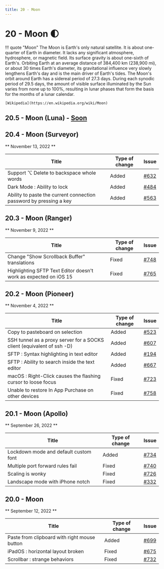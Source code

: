 ```yaml
---
title: 20 - Moon
---
```

# 20 - Moon :first_quarter_moon:
!!! quote "Moon"
    The Moon is Earth's only natural satellite. It is about one-quarter of Earth in diameter. It lacks any significant atmosphere, hydrosphere, or magnetic field. Its surface gravity is about one-sixth of Earth's. Orbiting Earth at an average distance of 384,400 km (238,900 mi), or about 30 times Earth's diameter, its gravitational influence very slowly lengthens Earth's day and is the main driver of Earth's tides. The Moon's orbit around Earth has a sidereal period of 27.3 days. During each synodic period of 29.5 days, the amount of visible surface illuminated by the Sun varies from none up to 100%, resulting in lunar phases that form the basis for the months of a lunar calendar.

    [Wikipedia](https://en.wikipedia.org/wiki/Moon)

## 20.5 - Moon (Luna) - [Soon](https://webssh.net/documentation/becoming-external-tester/)

## 20.4 - Moon (Surveyor)
** November 13, 2022 **

| Title | Type of change | Issue |
| --- | --- | --- |
| Support ⌥ Delete to backspace whole words | Added | [#632](https://github.com/isontheline/pro.webssh.net/issues/632) |
| Dark Mode : Ability to lock | Added | [#484](https://github.com/isontheline/pro.webssh.net/issues/484) |
| Ability to paste the current connection password by pressing a key | Added | [#563](https://github.com/isontheline/pro.webssh.net/issues/563) |

## 20.3 - Moon (Ranger)
** November 9, 2022 **

| Title | Type of change | Issue |
| --- | --- | --- |
| Change "Show Scrollback Buffer" translations | Fixed | [#748](https://github.com/isontheline/pro.webssh.net/issues/748) |
| Highlighting SFTP Text Editor doesn't work as expected on iOS 15 | Fixed | [#765](https://github.com/isontheline/pro.webssh.net/issues/765) |

## 20.2 - Moon (Pioneer)
** November 4, 2022 **

| Title | Type of change | Issue |
| --- | --- | --- |
| Copy to pasteboard on selection | Added | [#523](https://github.com/isontheline/pro.webssh.net/issues/523) |
| SSH tunnel as a proxy server for a SOCKS client (equivalent of ssh -D) | Added | [#607](https://github.com/isontheline/pro.webssh.net/issues/607) |
| SFTP : Syntax highlighting in text editor | Added | [#194](https://github.com/isontheline/pro.webssh.net/issues/194) |
| SFTP : Ability to search inside the text editor | Added | [#667](https://github.com/isontheline/pro.webssh.net/issues/667) |
| macOS : Right-Click causes the flashing cursor to loose focus | Fixed | [#723](https://github.com/isontheline/pro.webssh.net/issues/723) |
| Unable to restore In App Purchase on other devices | Fixed | [#758](https://github.com/isontheline/pro.webssh.net/issues/758) |

## 20.1 - Moon (Apollo)
** September 26, 2022 **

| Title | Type of change | Issue |
| --- | --- | --- |
| Lockdown mode and default custom font | Added | [#734](https://github.com/isontheline/pro.webssh.net/issues/734) |
| Multiple port forward rules fail | Fixed | [#740](https://github.com/isontheline/pro.webssh.net/issues/740) |
| Scaling is wonky | Fixed | [#726](https://github.com/isontheline/pro.webssh.net/issues/726) |
| Landscape mode with iPhone notch | Fixed | [#332](https://github.com/isontheline/pro.webssh.net/issues/332) |

## 20.0 - Moon
** September 12, 2022 **

| Title | Type of change | Issue |
| --- | --- | --- |
| Paste from clipboard with right mouse button | Added | [#699](https://github.com/isontheline/pro.webssh.net/issues/699) |
| iPadOS : horizontal layout broken | Fixed | [#675](https://github.com/isontheline/pro.webssh.net/issues/675) |
| Scrollbar : strange behaviors | Fixed | [#732](https://github.com/isontheline/pro.webssh.net/issues/732) |

[^1]: [Moon Missions](https://moon.nasa.gov/exploration/moon-missions/)